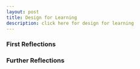 ```yaml
---
layout: post
title: Design for Learning
description: click here for design for learning
---
```


### First Reflections ###

### Further Reflections ###
